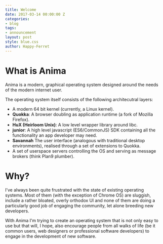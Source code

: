 ```yaml
---
title: Welcome
date: 2017-03-14 00:00:00 Z
categories:
- blog
tags:
- announcement
layout: post
style: blue.css
author: Happy-Ferret
---
```


# What is Anima

Anima is a modern, graphical operating system designed around the needs of the modern internet  user.

The operating system itself consists of the following architecutral layers:

* A modern 64 bit kernel (currently, a Linux kernel).
* **Quokka**: A browser doubling as application runtime (a fork of Mozilla Firefox).
* **HuX (Heirloom Unix)**: A low level wrapper library around  libc.
* **junior**: A high level javascript (ES6/CommonJS) SDK containing all the functionality an app developer may need. 
* **Savannah** The user interface (analogous with traditional desktop environments), realised through a set of extensions to Quokka.
* A  set of userspace servers controlling the OS and serving as message brokers (think Plan9 plumber).


# Why?
I've always been quite frustrated with the state of existing operating systems.
Most of them (with the exception of Chrome OS) are sluggish, include a rather bloated, overly orthodox UI
and none of them are doing a particularly good job of engaging the community, let alone breeding new 
developers.

With Anima I'm trying to create an operating system that is not only easy to use but that will, I hope, also
encourage people from all walks of life (be it common users, web designers or professional software
developers) to engage in the development of new software.
